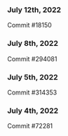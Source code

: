 ### July 12th, 2022

Commit #18150

### July 8th, 2022

Commit #294081

### July 5th, 2022

Commit #314353


### July 4th, 2022

Commit #72281
